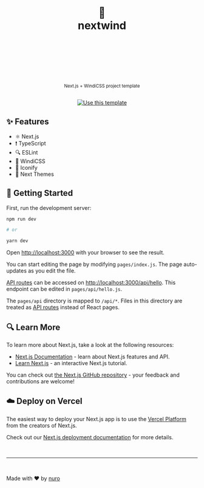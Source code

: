 <div align="center">
  <h1>
    <br/>
    <br/>
    💨
    <br />
    nextwind
    <br />
    <br />
    <br />
    <br />
  </h1>
  <sup>
    <br />
    Next.js + WindiCSS project template</em>
    <br />
    <br />
  </sup>

[![Use this template](https://img.shields.io/badge/use%20this%20template-brightgreen.svg?logo=github&longCache=true&style=for-the-badge)](https://github.com/nurodev/nextwind/generate)

</div>

## ✨ Features

-   ⚛️ Next.js
-   ❗ TypeScript
-   🔍 ESLint
-   💨 WindiCSS
-   🔢 Iconify
-   🌙 Next Themes

## 🚀 Getting Started

First, run the development server:

```bash
npm run dev

# or

yarn dev
```

Open [http://localhost:3000](http://localhost:3000) with your browser to see the result.

You can start editing the page by modifying `pages/index.js`. The page auto-updates as you edit the file.

[API routes](https://nextjs.org/docs/api-routes/introduction) can be accessed on [http://localhost:3000/api/hello](http://localhost:3000/api/hello). This endpoint can be edited in `pages/api/hello.js`.

The `pages/api` directory is mapped to `/api/*`. Files in this directory are treated as [API routes](https://nextjs.org/docs/api-routes/introduction) instead of React pages.

## 🔍 Learn More

To learn more about Next.js, take a look at the following resources:

-   [Next.js Documentation](https://nextjs.org/docs) - learn about Next.js features and API.
-   [Learn Next.js](https://nextjs.org/learn) - an interactive Next.js tutorial.

You can check out [the Next.js GitHub repository](https://github.com/vercel/next.js/) - your feedback and contributions are welcome!

## ☁️ Deploy on Vercel

The easiest way to deploy your Next.js app is to use the [Vercel Platform](https://vercel.com/new?utm_medium=default-template&filter=next.js&utm_source=create-next-app&utm_campaign=create-next-app-readme) from the creators of Next.js.

Check out our [Next.js deployment documentation](https://nextjs.org/docs/deployment) for more details.

<br />

---

<br />

Made with ❤️ by [nuro](https://github.com/nurodev)
